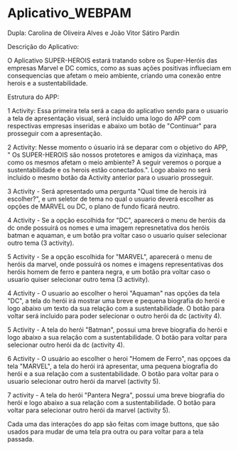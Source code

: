 # Aplicativo_WEBPAM

Dupla: Carolina de Oliveira Alves e João Vitor Sátiro Pardin

Descrição do Aplicativo:

  O Aplicativo SUPER-HEROIS estará tratando sobre os Super-Heróis das empresas Marvel e DC comics, como as suas ações positivas influeciam em consequencias que afetam o meio ambiente, criando uma conexão entre herois e a sustentabilidade.

Estrutura do APP:

1 Activity: Essa primeira tela será a capa do aplicativo sendo para o usuario a tela de apresentação visual, será incluido uma logo do APP com respectivas empresas inseridas e abaixo um botão de "Continuar" para prosseguir com a apresentação.

2 Activity: Nesse momento o úsuario irá se deparar com o objetivo do APP, " Os SUPER-HEROIS são nossos protetores e amigos da vizinhaça, mas como os mesmos afetam o meio ambiente? A seguir veremos o porque a sustentabilidade e os herois estão conectados.". Logo abaixo no será incluido o mesmo botão da Activity anterior para o usuario prosseguir.

3 Activity - Será apresentado uma pergunta "Qual time de herois irá escolher?", e um seletor de tema no qual o usuario deverá escolher as opções de MARVEL ou DC, o plano de fundo ficará neutro.

4 Activity - Se a opção escolhida for "DC", aparecerá o menu de heróis da dc onde possuirá os nomes e uma imagem represnetativa dos heróis batman e aquaman, e um botão pra voltar caso o usuario quiser selecionar outro tema (3 activity).

5 Activity - Se a opção escolhida for "MARVEL", aparecerá o menu de heróis da marvel, onde possuírá os nomes e imagens representativas dos heróis homem de ferro e pantera negra, e um botão pra voltar caso o usuario quiser selecionar outro tema (3 activity).

4 Activity - O usuario ao escolher o heroi "Aquaman" nas opções da tela "DC", a tela do herói irá mostrar uma breve e pequena biografia do herói e logo abaixo um texto da sua relação com a sustentabilidade. O botão para voltar será incluido para poder selecionar o outro herói da dc (activity 4).

5 Activity - A tela do herói "Batman", possui uma breve biografia do herói e logo abaixo a sua relação com a sustentabilidade. O botão para voltar para selecionar outro herói da dc (activity 4).

6 Activity - O usuário ao escolher o heroi "Homem de Ferro", nas opçoes da tela "MARVEL", a tela do herói irá apresentar, uma pequena biografia do herói e a sua relação com a sustentabilidade. O botão para voltar para o usuario selecionar outro herói da marvel (activity 5).

7 activity - A tela do herói "Pantera Negra", possui uma breve biografia do herói e logo abaixo a sua relação com a sustentabilidade. O botão para voltar para selecionar outro herói da marvel (activity 5).

Cada uma das interações do app são feitas com image buttons, que são usados para mudar de uma tela pra outra ou para voltar para a tela passada.
